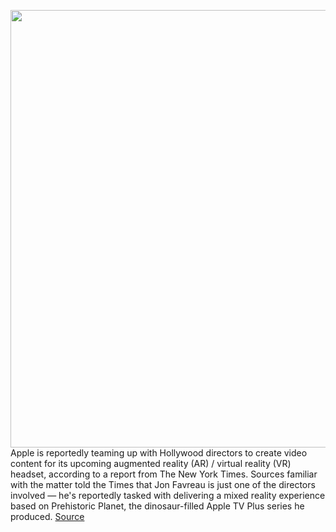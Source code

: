 <img src='https://cdn.vox-cdn.com/thumbor/CLLw8rAjPvDdQWAtgV0GzaB6tCY=/0x0:2040x1360/1200x800/filters:focal(857x517:1183x843)/cdn.vox-cdn.com/uploads/chorus_image/image/70943701/acastro_170731_1777_0002_v3.0.jpg' width='700px' /><br/>
Apple is reportedly teaming up with Hollywood directors to create video content for its upcoming augmented reality (AR) / virtual reality (VR) headset, according to a report from The New York Times. Sources familiar with the matter told the Times that Jon Favreau is just one of the directors involved — he's reportedly tasked with delivering a mixed reality experience based on Prehistoric Planet, the dinosaur-filled Apple TV Plus series he produced.
<a href='https://www.theverge.com/2022/6/4/23154486/apple-reportedly-working-hollywood-directors-upcoming-ar-vr-headset-jon-favreau'> Source <a/>